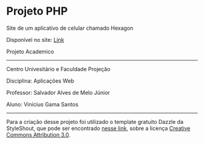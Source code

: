 # Projeto PHP
Site de um aplicativo de celular chamado Hexagon

Disponível no site: [Link](http://35.247.245.200)

Projeto Academico

---

Centro Univesitário e Faculdade Projeção

Disciplina: 	Aplicações Web

Professor: 	Salvador Alves de Melo Júnior

Aluno:		Vinícius Gama Santos

---

Para a criação desse projeto foi utilizado o template gratuito Dazzle da StyleShout, que pode ser encontrado [nesse link](https://www.styleshout.com/free-templates/dazzle/), sobre a licença [Creative Commons Attribution 3.0](http://creativecommons.org/licenses/by/3.0/).
